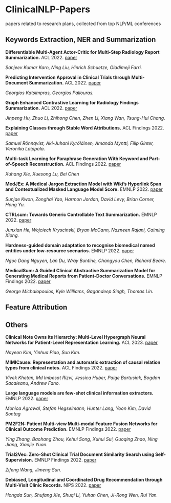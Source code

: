 # ClinicalNLP-Papers
papers related to research plans, collected from top NLP/ML conferences

## Keywords Extraction, NER and Summarization

**Differentiable Multi-Agent Actor-Critic for Multi-Step Radiology Report Summarization.** ACL 2022. [paper](https://aclanthology.org/2022.acl-long.109.pdf)

*Sanjeev Kumar Karn, Ning Liu, Hinrich Schuetze, Oladimeji Farri.*

**Predicting Intervention Approval in Clinical Trials through Multi-Document Summarization.** ACL 2022. [paper](https://aclanthology.org/2022.acl-long.137/)

*Georgios Katsimpras, Georgios Paliouras.*

**Graph Enhanced Contrastive Learning for Radiology Findings Summarization.** ACL 2022. [paper](https://aclanthology.org/2022.acl-long.320/)

*Jinpeng Hu, Zhuo Li, Zhihong Chen, Zhen Li, Xiang Wan, Tsung-Hui Chang.*

**Explaining Classes through Stable Word Attributions.** ACL Findings 2022. [paper](https://aclanthology.org/2022.findings-acl.85/)

*Samuel Rönnqvist, Aki-Juhani Kyröläinen, Amanda Myntti, Filip Ginter, Veronika Laippala.*

**Multi-task Learning for Paraphrase Generation With Keyword and Part-of-Speech Reconstruction.** ACL Findings 2022. [paper](https://aclanthology.org/2022.findings-acl.97/)

*Xuhang Xie, Xuesong Lu, Bei Chen*

**MedJEx: A Medical Jargon Extraction Model with Wiki’s Hyperlink Span and Contextualized Masked Language Model Score.** EMNLP 2022. [paper](https://aclanthology.org/2022.emnlp-main.805/)

*Sunjae Kwon, Zonghai Yao, Harmon Jordan, David Levy, Brian Corner, Hong Yu.*

**CTRLsum: Towards Generic Controllable Text Summarization.** EMNLP 2022. [paper](https://aclanthology.org/2022.emnlp-main.396/)

*Junxian He, Wojciech Kryscinski, Bryan McCann, Nazneen Rajani, Caiming Xiong.*

**Hardness-guided domain adaptation to recognise biomedical named entities under low-resource scenarios.** EMNLP 2022. [paper](https://aclanthology.org/2022.emnlp-main.271/)

*Ngoc Dang Nguyen, Lan Du, Wray Buntine, Changyou Chen, Richard Beare.*

**MedicalSum: A Guided Clinical Abstractive Summarization Model for Generating Medical Reports from Patient-Doctor Conversations.** EMNLP Findings 2022. [paper](https://aclanthology.org/2022.findings-emnlp.349/)

*George Michalopoulos, Kyle Williams, Gagandeep Singh, Thomas Lin.*


## Feature Attribution 




## Others


**Clinical Note Owns its Hierarchy: Multi-Level Hypergraph Neural Networks for Patient-Level Representation Learning.** ACL 2023. [paper](https://arxiv.org/abs/2305.09756)

*Nayeon Kim, Yinhua Piao, Sun Kim.*

**MIMICause: Representation and automatic extraction of causal relation types from clinical notes.** ACL Findings 2022. [paper](https://aclanthology.org/2022.findings-acl.63/)

*Vivek Khetan, Md Imbesat Rizvi, Jessica Huber, Paige Bartusiak, Bogdan Sacaleanu, Andrew Fano.*

**Large language models are few-shot clinical information extractors.** EMNLP 2022. [paper](https://aclanthology.org/2022.emnlp-main.130/)

*Monica Agrawal, Stefan Hegselmann, Hunter Lang, Yoon Kim, David Sontag*

**PM2F2N: Patient Multi-view Multi-modal Feature Fusion Networks for Clinical Outcome Prediction.** EMNLP Findings 2022. [paper](https://aclanthology.org/2022.findings-emnlp.144/)

*Ying Zhang, Baohang Zhou, Kehui Song, Xuhui Sui, Guoqing Zhao, Ning Jiang, Xiaojie Yuan.*

**Trial2Vec: Zero-Shot Clinical Trial Document Similarity Search using Self-Supervision.** EMNLP Findings 2022. [paper](https://aclanthology.org/2022.findings-emnlp.476/)

*Zifeng Wang, Jimeng Sun.*

**Debiased, Longitudinal and Coordinated Drug Recommendation through Multi-Visit Clinic Records.** NIPS 2022. [paper](https://papers.nips.cc/paper_files/paper/2022/hash/b295b3a940706f431076c86b78907757-Abstract-Conference.html)

*Hongda Sun, Shufang Xie, Shuqi Li, Yuhan Chen, Ji-Rong Wen, Rui Yan.*
